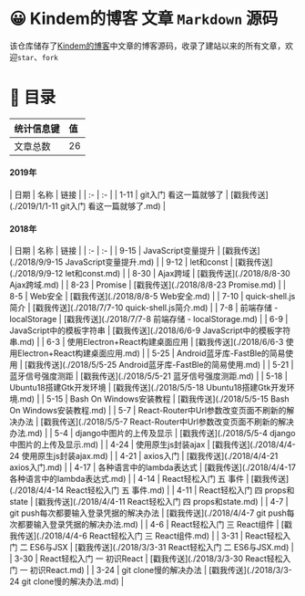 # 😀 Kindem的博客 文章 `Markdown` 源码
该仓库储存了[Kindem的博客](http://www.kindemh.cn/)中文章的博客源码，收录了建站以来的所有文章，欢迎`star`、`fork`

# 📇 目录
| 统计信息键 | 值 |
| :- | :- |
| 文章总数 | 26 |

#### 2019年

| 日期 | 名称 | 链接 |
| :- | :- |
| 1-11 | git入门 看这一篇就够了  | [戳我传送](./2019/1/1-11 git入门 看这一篇就够了.md) |

#### 2018年

| 日期 | 名称 | 链接 |
| :- | :- |
| 9-15 | JavaScript变量提升  | [戳我传送](./2018/9/9-15 JavaScript变量提升.md) |
| 9-12 | let和const  | [戳我传送](./2018/9/9-12 let和const.md) |
| 8-30 | Ajax跨域  | [戳我传送](./2018/8/8-30 Ajax跨域.md) |
| 8-23 | Promise  | [戳我传送](./2018/8/8-23 Promise.md) |
| 8-5 | Web安全  | [戳我传送](./2018/8/8-5 Web安全.md) |
| 7-10 | quick-shell.js简介  | [戳我传送](./2018/7/7-10 quick-shell.js简介.md) |
| 7-8 | 前端存储 - localStorage  | [戳我传送](./2018/7/7-8 前端存储 - localStorage.md) |
| 6-9 | JavaScript中的模板字符串  | [戳我传送](./2018/6/6-9 JavaScript中的模板字符串.md) |
| 6-3 | 使用Electron+React构建桌面应用  | [戳我传送](./2018/6/6-3 使用Electron+React构建桌面应用.md) |
| 5-25 | Android蓝牙库-FastBle的简易使用  | [戳我传送](./2018/5/5-25 Android蓝牙库-FastBle的简易使用.md) |
| 5-21 | 蓝牙信号强度测距  | [戳我传送](./2018/5/5-21 蓝牙信号强度测距.md) |
| 5-18 | Ubuntu18搭建Gtk开发环境  | [戳我传送](./2018/5/5-18 Ubuntu18搭建Gtk开发环境.md) |
| 5-15 | Bash On Windows安装教程  | [戳我传送](./2018/5/5-15 Bash On Windows安装教程.md) |
| 5-7 | React-Router中Url参数改变页面不刷新的解决办法  | [戳我传送](./2018/5/5-7 React-Router中Url参数改变页面不刷新的解决办法.md) |
| 5-4 | django中图片的上传及显示  | [戳我传送](./2018/5/5-4 django中图片的上传及显示.md) |
| 4-24 | 使用原生js封装ajax  | [戳我传送](./2018/4/4-24 使用原生js封装ajax.md) |
| 4-21 | axios入门  | [戳我传送](./2018/4/4-21 axios入门.md) |
| 4-17 | 各种语言中的lambda表达式  | [戳我传送](./2018/4/4-17 各种语言中的lambda表达式.md) |
| 4-14 | React轻松入门 五 事件  | [戳我传送](./2018/4/4-14 React轻松入门 五 事件.md) |
| 4-11 | React轻松入门 四 props和state  | [戳我传送](./2018/4/4-11 React轻松入门 四 props和state.md) |
| 4-7 | git push每次都要输入登录凭据的解决办法  | [戳我传送](./2018/4/4-7 git push每次都要输入登录凭据的解决办法.md) |
| 4-6 | React轻松入门 三 React组件  | [戳我传送](./2018/4/4-6 React轻松入门 三 React组件.md) |
| 3-31 | React轻松入门 二 ES6与JSX  | [戳我传送](./2018/3/3-31 React轻松入门 二 ES6与JSX.md) |
| 3-30 | React轻松入门 一 初识React  | [戳我传送](./2018/3/3-30 React轻松入门 一 初识React.md) |
| 3-24 | git clone慢的解决办法  | [戳我传送](./2018/3/3-24 git clone慢的解决办法.md) |



